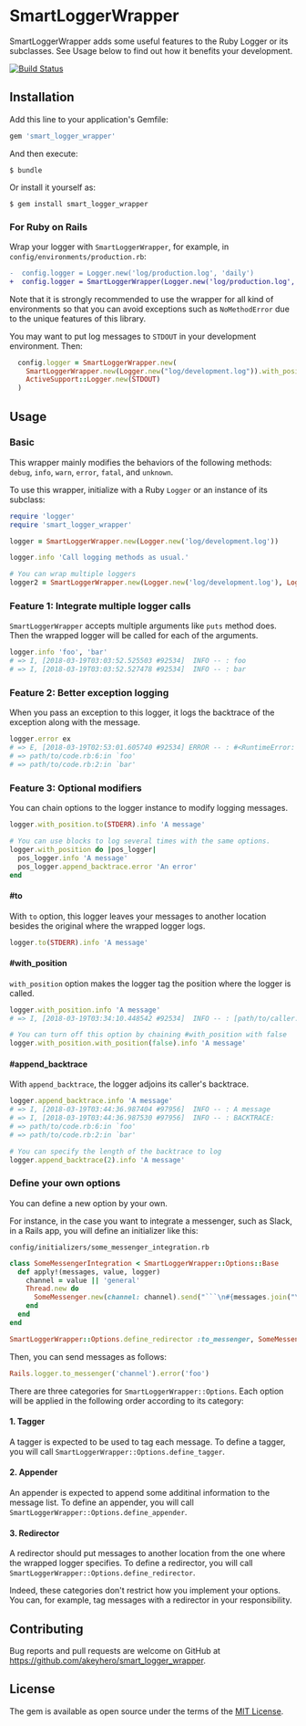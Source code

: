 # SmartLoggerWrapper

SmartLoggerWrapper adds some useful features to the Ruby Logger or its subclasses. See Usage below to find out how it benefits your development.

[![Build Status](https://travis-ci.org/akeyhero/smart_logger_wrapper.svg?branch=master)](https://travis-ci.org/akeyhero/smart_logger_wrapper)

## Installation

Add this line to your application's Gemfile:

```ruby
gem 'smart_logger_wrapper'
```

And then execute:

    $ bundle

Or install it yourself as:

    $ gem install smart_logger_wrapper

### For Ruby on Rails

Wrap your logger with `SmartLoggerWrapper`, for example, in `config/environments/production.rb`:

```diff
-  config.logger = Logger.new('log/production.log', 'daily')
+  config.logger = SmartLoggerWrapper(Logger.new('log/production.log', 'daily')).with_position
```

Note that it is strongly recommended to use the wrapper for all kind of environments so that you can avoid exceptions such as `NoMethodError` due to the unique features of this library.

You may want to put log messages to `STDOUT` in your development environment. Then:

```ruby
  config.logger = SmartLoggerWrapper.new(
    SmartLoggerWrapper.new(Logger.new("log/development.log")).with_position,
    ActiveSupport::Logger.new(STDOUT)
  )
```

## Usage

### Basic

This wrapper mainly modifies the behaviors of the following methods: `debug`, `info`, `warn`, `error`, `fatal`, and `unknown`.

To use this wrapper, initialize with a Ruby `Logger` or an instance of its subclass:

```ruby
require 'logger'
require 'smart_logger_wrapper'

logger = SmartLoggerWrapper.new(Logger.new('log/development.log'))

logger.info 'Call logging methods as usual.'

# You can wrap multiple loggers
logger2 = SmartLoggerWrapper.new(Logger.new('log/development.log'), Logger.new(STDOUT))
```

### Feature 1: Integrate multiple logger calls

`SmartLoggerWrapper` accepts multiple arguments like `puts` method does. Then the wrapped logger will be called for each of the arguments.

```ruby
logger.info 'foo', 'bar'
# => I, [2018-03-19T03:03:52.525503 #92534]  INFO -- : foo
# => I, [2018-03-19T03:03:52.527478 #92534]  INFO -- : bar
```

### Feature 2: Better exception logging

When you pass an exception to this logger, it logs the backtrace of the exception along with the message.

```ruby
logger.error ex
# => E, [2018-03-19T02:53:01.605740 #92534] ERROR -- : #<RuntimeError: an error>
# => path/to/code.rb:6:in `foo'
# => path/to/code.rb:2:in `bar'
```

### Feature 3: Optional modifiers

You can chain options to the logger instance to modify logging messages.

```ruby
logger.with_position.to(STDERR).info 'A message'

# You can use blocks to log several times with the same options.
logger.with_position do |pos_logger|
  pos_logger.info 'A message'
  pos_logger.append_backtrace.error 'An error'
end
```

#### #to

With `to` option, this logger leaves your messages to another location besides the original where the wrapped logger logs.

```ruby
logger.to(STDERR).info 'A message'
```

#### #with\_position

`with_position` option makes the logger tag the position where the logger is called.

```ruby
logger.with_position.info 'A message'
# => I, [2018-03-19T03:34:10.448542 #92534]  INFO -- : [path/to/caller.rb@foo:2] A message

# You can turn off this option by chaining #with_position with false
logger.with_position.with_position(false).info 'A message'
```

#### #append\_backtrace

With `append_backtrace`, the logger adjoins its caller's backtrace.

```ruby
logger.append_backtrace.info 'A message'
# => I, [2018-03-19T03:44:36.987404 #97956]  INFO -- : A message
# => I, [2018-03-19T03:44:36.987530 #97956]  INFO -- : BACKTRACE:
# => path/to/code.rb:6:in `foo'
# => path/to/code.rb:2:in `bar'

# You can specify the length of the backtrace to log
logger.append_backtrace(2).info 'A message'
```

### Define your own options

You can define a new option by your own.

For instance, in the case you want to integrate a messenger, such as Slack, in a Rails app, you will define an initializer like this:

`config/initializers/some_messenger_integration.rb`

```ruby
class SomeMessengerIntegration < SmartLoggerWrapper::Options::Base
  def apply!(messages, value, logger)
    channel = value || 'general'
    Thread.new do
      SomeMessenger.new(channel: channel).send("```\n#{messages.join("\n")}\n```")
    end
  end
end

SmartLoggerWrapper::Options.define_redirector :to_messenger, SomeMessengerIntegration.new
```

Then, you can send messages as follows:

```ruby
Rails.logger.to_messenger('channel').error('foo')
```

There are three categories for `SmartLoggerWrapper::Options`. Each option will be applied in the following order according to its category:

#### 1. Tagger

A tagger is expected to be used to tag each message. To define a tagger, you will call `SmartLoggerWrapper::Options.define_tagger`.

#### 2. Appender

An appender is expected to append some additinal information to the message list. To define an appender, you will call `SmartLoggerWrapper::Options.define_appender`.

#### 3. Redirector

A redirector should put messages to another location from the one where the wrapped logger specifies. To define a redirector, you will call `SmartLoggerWrapper::Options.define_redirector`.

Indeed, these categories don't restrict how you implement your options. You can, for example, tag messages with a redirector in your responsibility.

## Contributing

Bug reports and pull requests are welcome on GitHub at https://github.com/akeyhero/smart_logger_wrapper.

## License

The gem is available as open source under the terms of the [MIT License](http://opensource.org/licenses/MIT).
